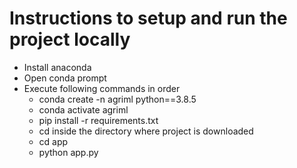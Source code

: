 # Instructions to setup and run the project locally

- Install anaconda
- Open conda prompt
- Execute following commands in order
    - conda create -n agriml python==3.8.5
    - conda activate agriml
    - pip install -r requirements.txt
    - cd inside the directory where project is downloaded
    - cd app
    - python app.py